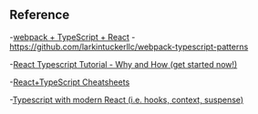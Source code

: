 ## Reference
-[webpack + TypeScript + React](https://codeburst.io/webpack-typescript-react-part-1-dc154e250f23)
    - https://github.com/larkintuckerllc/webpack-typescript-patterns

-[React Typescript Tutorial - Why and How (get started now!)]()


-[React+TypeScript Cheatsheets](https://github.com/typescript-cheatsheets/react-typescript-cheatsheet)

-[Typescript with modern React (i.e. hooks, context, suspense)](https://www.udemy.com/course/typescript-with-react-hooks-and-context/)